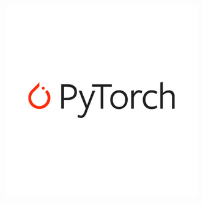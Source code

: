 # ![Deep Learning](https://github.com/mainak9830/DeepLearning/blob/master/Introduction-to-TorchScript.png)
